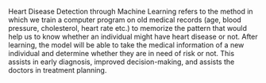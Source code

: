 Heart Disease Detection through Machine Learning refers to the method in which we train a computer program on old medical records (age, blood pressure, cholesterol, heart rate etc.) to memorize the pattern that would help us to know whether an individual might have heart disease or not. After learning, the model will be able to take the medical information of a new individual and determine whether they are in need of risk or not. This assists in early diagnosis, improved decision-making, and assists the doctors in treatment planning.
